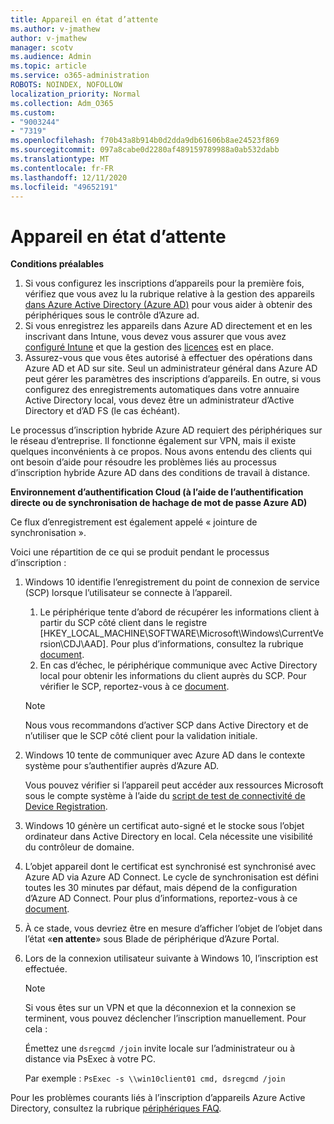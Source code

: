 ```yaml
---
title: Appareil en état d’attente
ms.author: v-jmathew
author: v-jmathew
manager: scotv
ms.audience: Admin
ms.topic: article
ms.service: o365-administration
ROBOTS: NOINDEX, NOFOLLOW
localization_priority: Normal
ms.collection: Adm_O365
ms.custom:
- "9003244"
- "7319"
ms.openlocfilehash: f70b43a8b914b0d2dda9db61606b8ae24523f869
ms.sourcegitcommit: 097a8cabe0d2280af489159789988a0ab532dabb
ms.translationtype: MT
ms.contentlocale: fr-FR
ms.lasthandoff: 12/11/2020
ms.locfileid: "49652191"
---
```

# <a name="device-in-pending-state"></a>Appareil en état d’attente

**Conditions préalables**

1. Si vous configurez les inscriptions d’appareils pour la première fois, vérifiez que vous avez lu la rubrique relative à la gestion des appareils [dans Azure Active Directory (Azure AD)](https://docs.microsoft.com/azure/active-directory/devices/overview?WT.mc_id=Portal-Microsoft_Azure_Support) pour vous aider à obtenir des périphériques sous le contrôle d’Azure ad.
2. Si vous enregistrez les appareils dans Azure AD directement et en les inscrivant dans Intune, vous devez vous assurer que vous avez [configuré Intune](https://docs.microsoft.com/mem/intune/enrollment/device-enrollment?WT.mc_id=Portal-Microsoft_Azure_Support) et que la gestion des [licences](https://docs.microsoft.com/mem/intune/fundamentals/licenses-assign?WT.mc_id=Portal-Microsoft_Azure_Support) est en place.
3. Assurez-vous que vous êtes autorisé à effectuer des opérations dans Azure AD et AD sur site. Seul un administrateur général dans Azure AD peut gérer les paramètres des inscriptions d’appareils. En outre, si vous configurez des enregistrements automatiques dans votre annuaire Active Directory local, vous devez être un administrateur d’Active Directory et d’AD FS (le cas échéant).

Le processus d’inscription hybride Azure AD requiert des périphériques sur le réseau d’entreprise. Il fonctionne également sur VPN, mais il existe quelques inconvénients à ce propos. Nous avons entendu des clients qui ont besoin d’aide pour résoudre les problèmes liés au processus d’inscription hybride Azure AD dans des conditions de travail à distance.

**Environnement d’authentification Cloud (à l’aide de l’authentification directe ou de synchronisation de hachage de mot de passe Azure AD)**

Ce flux d’enregistrement est également appelé « jointure de synchronisation ».

Voici une répartition de ce qui se produit pendant le processus d’inscription :

1. Windows 10 identifie l’enregistrement du point de connexion de service (SCP) lorsque l’utilisateur se connecte à l’appareil.

    1. Le périphérique tente d’abord de récupérer les informations client à partir du SCP côté client dans le registre [HKEY_LOCAL_MACHINE\SOFTWARE\Microsoft\Windows\CurrentVersion\CDJ\AAD]. Pour plus d’informations, consultez la rubrique [document](https://docs.microsoft.com/azure/active-directory/devices/hybrid-azuread-join-control).
    1. En cas d’échec, le périphérique communique avec Active Directory local pour obtenir les informations du client auprès du SCP. Pour vérifier le SCP, reportez-vous à ce [document](https://docs.microsoft.com/azure/active-directory/devices/hybrid-azuread-join-manual#configure-a-service-connection-point).

    > [!NOTE]
    > Nous vous recommandons d’activer SCP dans Active Directory et de n’utiliser que le SCP côté client pour la validation initiale.

2. Windows 10 tente de communiquer avec Azure AD dans le contexte système pour s’authentifier auprès d’Azure AD.

    Vous pouvez vérifier si l’appareil peut accéder aux ressources Microsoft sous le compte système à l’aide du [script de test de connectivité de Device Registration](https://gallery.technet.microsoft.com/Test-Device-Registration-3dc944c0).

3. Windows 10 génère un certificat auto-signé et le stocke sous l’objet ordinateur dans Active Directory en local. Cela nécessite une visibilité du contrôleur de domaine.

4. L’objet appareil dont le certificat est synchronisé est synchronisé avec Azure AD via Azure AD Connect. Le cycle de synchronisation est défini toutes les 30 minutes par défaut, mais dépend de la configuration d’Azure AD Connect. Pour plus d’informations, reportez-vous à ce [document](https://docs.microsoft.com/azure/active-directory/hybrid/how-to-connect-sync-configure-filtering#organizational-unitbased-filtering).

5. À ce stade, vous devriez être en mesure d’afficher l’objet de l’objet dans l’état «**en attente**» sous Blade de périphérique d’Azure Portal.

6. Lors de la connexion utilisateur suivante à Windows 10, l’inscription est effectuée.

    > [!NOTE]
    > Si vous êtes sur un VPN et que la déconnexion et la connexion se terminent, vous pouvez déclencher l’inscription manuellement. Pour cela :
    >
    > Émettez une `dsregcmd /join` invite locale sur l’administrateur ou à distance via PsExec à votre PC.
    >
    > Par exemple : `PsExec -s \\win10client01 cmd, dsregcmd /join`

Pour les problèmes courants liés à l’inscription d’appareils Azure Active Directory, consultez la rubrique [périphériques FAQ](https://docs.microsoft.com/azure/active-directory/devices/faq).

